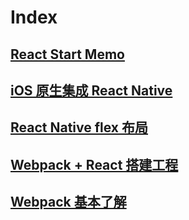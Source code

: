 # Index

## [React Start Memo](./React%20Start%20Memo.md)
## [iOS 原生集成 React Native](./iOS%20原生集成%20React%20Native.md)
## [React Native flex 布局](./React%20Native%20flex%20布局.md)
## [Webpack + React 搭建工程](./Webpack%20+%20React%20搭建工程.md)
## [Webpack 基本了解](./Webpack基本了解.md)


